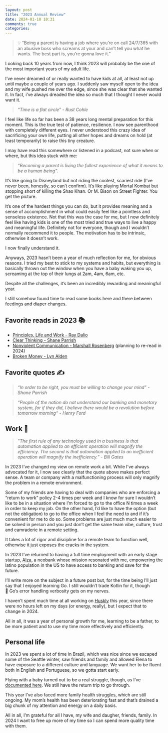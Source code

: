```yaml
---
layout: post
title: "2023 Annual Review"
date: 2024-01-18 10:31
comments: true
categories:
---
```


> 💡 “Being a parent is having a job where you’re on call 24/7/365 with an abusive boss who screams at your and can’t tell you what he wants. The best part is, you’re gonna love it.”

Looking back 10 years from now, I think 2023 will probably be the one of the most important years of my adult life.

I’ve never dreamed of or really wanted to have kids at all, at least not up until maybe a couple of years ago. I suddenly saw myself open to the idea and my wife pushed me over the edge, since she was clear that she wanted it. In fact, i’ve always dreaded the idea so much that I thought I never would want it.

> _“Time is a flat circle” - Rust Cohle_

I feel like life so far has been a 38 years long mental preparation for this moment. This is the true test of patience, resilience. I now see parenthood with completely different eyes. I never understood this crazy idea of sacrificing your own life, putting all other hopes and dreams on hold (at least temporarily) to raise this tiny creature.

I may have read this somewhere or listened in a podcast, not sure when or where, but this idea stuck with me:

> _“Becoming a parent is living the fullest experience of what it means to be a human being”._

It’s like going to Disneyland but not riding the coolest, scariest ride (I’ve never been, honestly, so can’t confirm). It’s like playing Mortal Kombat but stopping short of killing the Shao Khan. Or M. Bison on Street Fighter. You get the picture.

It’s one of the hardest things you can do, but it provides meaning and a sense of accomplishment in what could easily feel like a pointless and senseless existence. Not that this was the case for me, but I now definitely feel like having kids is one of the most tried and true ways to live a happy and meaningful life. Definitely not for everyone, though and I wouldn’t normally recommend it to people. The motivation has to be intrinsic, otherwise it doesn’t work.

I now finally understand it.

Anyways, 2023 hasn’t been a year of much reflection for me, for obvious reasons. I tried my best to stick to my systems and habits, but everything is basically thrown out the window when you have a baby waking you up, screaming at the top of their lungs at 2am, 4am, 6am, etc.

Despite all the challenges, it’s been an incredibly rewarding and meaningful year.

I still somehow found time to read some books here and there between feedings and diaper changes.

## Favorite reads in 2023 📚

- [Principles, Life and Work - Ray Dalio](https://www.amazon.com/Principles-Life-Work-Ray-Dalio/dp/1501124021/)
- [Clear Thinking - Shane Parrish](https://www.amazon.com/Clear-Thinking-Turning-Ordinary-Extraordinary/dp/0593086112)
- [Nonviolent Communication - Marshall Rosenberg](https://www.amazon.com/Nonviolent-Communication-Language-Life-Changing-Relationships/dp/189200528X) (planning to re-read in 2024)
- [Broken Money - Lyn Alden](https://www.amazon.com/Broken-Money-Financial-System-Failing/dp/B0CNS7NQLD)

## Favorite quotes ✍️

> _“In order to be right, you must be willing to change your mind” - Shane Parrish_

> _“People of the nation do not understand our banking and monetary system, for if they did, I believe there would be a revolution before tomorrow morning“ - Henry Ford_

## Work 🚧

> _"The first rule of any technology used in a business is that automation applied to an efficient operation will magnify the efficiency. The second is that automation applied to an inefficient operation will magnify the inefficiency.” - Bill Gates_

In 2023 I’ve changed my view on remote work a bit. While I’ve always advocated for it, I now see clearly that the quote above makes perfect sense. A team or company with a malfunctioning process will only magnify the problem in a remote environment.

Some of my friends are having to deal with companies who are enforcing a “return to work” policy 2-4 times per week and I know for sure I wouldn’t like to be in a situation where I’m forced to go to the office N times a week in order to keep my job. On the other hand, I’d like to have the option (but not the obligation) to go to the office when I feel the need to and if it’s convenient for me to do so. Some problems are just much much easier to be solved in person and you just don’t get the same team vibe, culture, trust and camraderie in a remote setting.

It takes a lot of rigor and discipline for a remote team to function well, otherwise it just exposes the cracks in the system.

In 2023 I’ve returned to having a full time employment with an early stage startup, [Alza](https://alza.app), a neobank whose mission resonated with me, empowering the latino population in the US to have access to banking and save for the future.

I’ll write more on the subject in a future post but, for the time being I’ll just say that I enjoyed learning Go. I still wouldn’t trade Kotlin for it, though 🙂 Go’s error handling verbosity gets on my nerves.

I haven’t spent much time at all working on [Huskly](https://huskly.finance) this year, since there were no hours left on my days (or energy, really), but I expect that to change in 2024.

All in all, it was a year of personal growth for me, learning to be a father, to be more patient and to use my time more effectively and efficiently.

## Personal life

In 2023 we spent a lot of time in Brazil, which was nice since we escaped some of the Seattle winter, saw friends and family and allowed Elena to have exposure to a different culture and language. We want her to be fluent both in English and Portuguese, so we gotta start early.

Flying with a baby turned out to be a real struggle, though, as I’ve [documented here](https://felipe.lima.gl/2023/09/23/overseas-travel-with-baby.html). We still have the return trip to go through.

This year I’ve also faced more family health struggles, which are still ongoing. My mom’s health has been deteriorating fast and that’s drained a big chunk of my attention and energy on a daily basis.

All in all, I’m grateful for all I have, my wife and daugher, friends, family. In 2024 I want to free up more of my time so I can spend more quality time with them.
